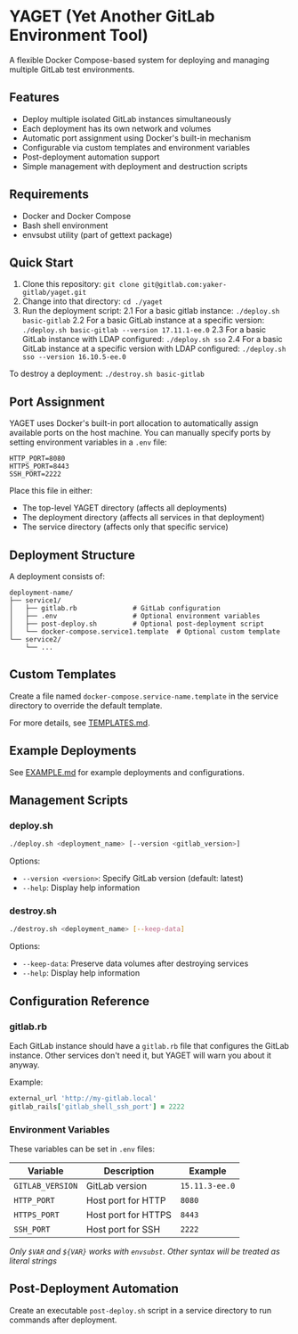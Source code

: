 # YAGET (Yet Another GitLab Environment Tool)

A flexible Docker Compose-based system for deploying and managing multiple GitLab test environments.

## Features

- Deploy multiple isolated GitLab instances simultaneously
- Each deployment has its own network and volumes
- Automatic port assignment using Docker's built-in mechanism
- Configurable via custom templates and environment variables
- Post-deployment automation support
- Simple management with deployment and destruction scripts

## Requirements

- Docker and Docker Compose
- Bash shell environment
- envsubst utility (part of gettext package)

## Quick Start

1. Clone this repository: `git clone git@gitlab.com:yaker-gitlab/yaget.git`
2. Change into that directory: `cd ./yaget`
3. Run the deployment script: 
  2.1 For a basic gitlab instance: `./deploy.sh basic-gitlab`
  2.2 For a basic GitLab instance at a specific version: `./deploy.sh basic-gitlab --version 17.11.1-ee.0`
  2.3 For a basic GitLab instance with LDAP configured: `./deploy.sh sso`
  2.4 For a basic GitLab instance at a specific version with LDAP configured: `./deploy.sh sso --version 16.10.5-ee.0`

To destroy a deployment: `./destroy.sh basic-gitlab`

## Port Assignment

YAGET uses Docker's built-in port allocation to automatically assign available ports on the host machine.
You can manually specify ports by setting environment variables in a `.env` file:

```
HTTP_PORT=8080
HTTPS_PORT=8443
SSH_PORT=2222
```

Place this file in either:
- The top-level YAGET directory (affects all deployments)
- The deployment directory (affects all services in that deployment)
- The service directory (affects only that specific service)

## Deployment Structure

A deployment consists of:

```
deployment-name/
├── service1/
│   ├── gitlab.rb              # GitLab configuration
│   ├── .env                   # Optional environment variables
│   ├── post-deploy.sh         # Optional post-deployment script
│   └── docker-compose.service1.template  # Optional custom template
└── service2/
    └── ...
```

## Custom Templates

Create a file named `docker-compose.service-name.template` in the service directory to override the default template.

For more details, see [TEMPLATES.md](TEMPLATES.md).

## Example Deployments

See [EXAMPLE.md](EXAMPLE.md) for example deployments and configurations.

## Management Scripts

### deploy.sh

```bash
./deploy.sh <deployment_name> [--version <gitlab_version>]
```

Options:
- `--version <version>`: Specify GitLab version (default: latest)
- `--help`: Display help information

### destroy.sh

```bash
./destroy.sh <deployment_name> [--keep-data]
```

Options:
- `--keep-data`: Preserve data volumes after destroying services
- `--help`: Display help information

## Configuration Reference

### gitlab.rb

Each GitLab instance should have a `gitlab.rb` file that configures the GitLab instance.
Other services don't need it, but YAGET will warn you about it anyway.

Example:

```ruby
external_url 'http://my-gitlab.local'
gitlab_rails['gitlab_shell_ssh_port'] = 2222
```

### Environment Variables

These variables can be set in `.env` files:

| Variable | Description | Example |
|----------|-------------|---------|
| `GITLAB_VERSION` | GitLab version | `15.11.3-ee.0` |
| `HTTP_PORT` | Host port for HTTP | `8080` |
| `HTTPS_PORT` | Host port for HTTPS | `8443` |
| `SSH_PORT` | Host port for SSH | `2222` |

_Only `$VAR` and `${VAR}` works with `envsubst`. Other syntax will be treated as literal strings_

## Post-Deployment Automation

Create an executable `post-deploy.sh` script in a service directory to run commands after deployment.
